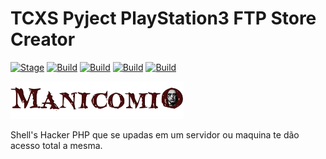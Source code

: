 # TCXS Pyject PlayStation3 FTP Store Creator


[![Stage](https://img.shields.io/badge/Release-Stable-brightgreen.svg)]()
[![Build](https://img.shields.io/badge/python-v3.7-blue.svg)]()
[![Build](https://img.shields.io/badge/windows-7%208%2010-blue.svg)]()
[![Build](https://img.shields.io/badge/dev-gorpo-brightgreen.svg)]()
[![Build](https://img.shields.io/badge/Plataforma-PlayStation3-blue.svg)]()


<img src="https://raw.githubusercontent.com/gorpo/Manicomio-Boot-Theme/master/manicomio/boot.png" width="55%"></img>

Shell's Hacker PHP que se upadas em um servidor ou maquina te dão acesso total a mesma.
